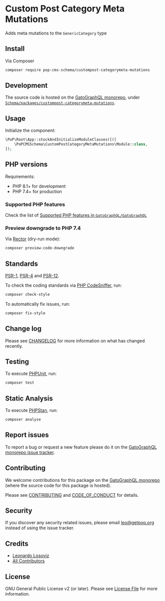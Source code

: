 # Custom Post Category Meta Mutations

<!--
[![Build Status][ico-travis]][link-travis]
[![Quality Score][ico-code-quality]][link-code-quality]
[![Software License][ico-license]](LICENSE.md)
[![Latest Version on Packagist][ico-version]][link-packagist]
[![Coverage Status][ico-scrutinizer]][link-scrutinizer]
[![Total Downloads][ico-downloads]][link-downloads]
-->

Adds meta mutations to the `GenericCategory` type

## Install

Via Composer

``` bash
composer require pop-cms-schema/custompost-categorymeta-mutations
```

## Development

The source code is hosted on the [GatoGraphQL monorepo](https://github.com/GatoGraphQL/GatoGraphQL), under [`Schema/packages/custompost-categorymeta-mutations`](https://github.com/GatoGraphQL/GatoGraphQL/tree/master/layers/Schema/packages/custompost-categorymeta-mutations).

## Usage

Initialize the component:

``` php
\PoP\Root\App::stockAndInitializeModuleClasses([([
    \PoPCMSSchema\CustomPostCategoryMetaMutations\Module::class,
]);
```

## PHP versions

Requirements:

- PHP 8.1+ for development
- PHP 7.4+ for production

### Supported PHP features

Check the list of [Supported PHP features in `GatoGraphQL/GatoGraphQL`](https://github.com/GatoGraphQL/GatoGraphQL/blob/master/docs/supported-php-features.md)

### Preview downgrade to PHP 7.4

Via [Rector](https://github.com/rectorphp/rector) (dry-run mode):

```bash
composer preview-code-downgrade
```

## Standards

[PSR-1](https://www.php-fig.org/psr/psr-1), [PSR-4](https://www.php-fig.org/psr/psr-4) and [PSR-12](https://www.php-fig.org/psr/psr-12).

To check the coding standards via [PHP CodeSniffer](https://github.com/squizlabs/PHP_CodeSniffer), run:

``` bash
composer check-style
```

To automatically fix issues, run:

``` bash
composer fix-style
```

## Change log

Please see [CHANGELOG](CHANGELOG.md) for more information on what has changed recently.

## Testing

To execute [PHPUnit](https://phpunit.de/), run:

``` bash
composer test
```

## Static Analysis

To execute [PHPStan](https://github.com/phpstan/phpstan), run:

``` bash
composer analyse
```

## Report issues

To report a bug or request a new feature please do it on the [GatoGraphQL monorepo issue tracker](https://github.com/GatoGraphQL/GatoGraphQL/issues).

## Contributing

We welcome contributions for this package on the [GatoGraphQL monorepo](https://github.com/GatoGraphQL/GatoGraphQL) (where the source code for this package is hosted).

Please see [CONTRIBUTING](CONTRIBUTING.md) and [CODE_OF_CONDUCT](CODE_OF_CONDUCT.md) for details.

## Security

If you discover any security related issues, please email leo@getpop.org instead of using the issue tracker.

## Credits

- [Leonardo Losoviz][link-author]
- [All Contributors][link-contributors]

## License

GNU General Public License v2 (or later). Please see [License File](LICENSE.md) for more information.

[ico-version]: https://img.shields.io/packagist/v/pop-cms-schema/custompost-categorymeta-mutations.svg?style=flat-square
[ico-license]: https://img.shields.io/badge/license-GPLv2-brightgreen.svg?style=flat-square
[ico-travis]: https://img.shields.io/travis/pop-cms-schema/custompost-categorymeta-mutations/master.svg?style=flat-square
[ico-scrutinizer]: https://img.shields.io/scrutinizer/coverage/g/pop-cms-schema/custompost-categorymeta-mutations.svg?style=flat-square
[ico-code-quality]: https://img.shields.io/scrutinizer/g/pop-cms-schema/custompost-categorymeta-mutations.svg?style=flat-square
[ico-downloads]: https://img.shields.io/packagist/dt/pop-cms-schema/custompost-categorymeta-mutations.svg?style=flat-square

[link-packagist]: https://packagist.org/packages/pop-cms-schema/custompost-categorymeta-mutations
[link-travis]: https://travis-ci.org/pop-cms-schema/custompost-categorymeta-mutations
[link-scrutinizer]: https://scrutinizer-ci.com/g/pop-cms-schema/custompost-categorymeta-mutations/code-structure
[link-code-quality]: https://scrutinizer-ci.com/g/pop-cms-schema/custompost-categorymeta-mutations
[link-downloads]: https://packagist.org/packages/pop-cms-schema/custompost-categorymeta-mutations
[link-author]: https://github.com/leoloso
[link-contributors]: ../../../../../../contributors
